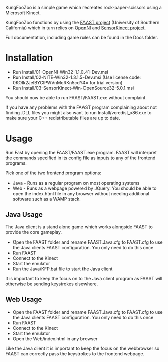 KungFooZoo is a simple game which recreates rock-paper-scissors using a Microsoft Kinect.

KungFooZoo functions by using the [FAAST project](http://projects.ict.usc.edu/mxr/faast) (University of Southern California) which in turn relies on [OpenNI](http://www.openni.org/) and [SensorKinect project](https://github.com/avin2/SensorKinect).

Full documentation, including game rules can be found in the Docs folder.


Installation
============

* Run Install/01-OpenNI-Win32-1.1.0.41-Dev.msi
* Run Install/02-NITE-Win32-1.3.1.5-Dev.msi (Use license code: 0KOIk2JeIBYClPWVnMoRKn5cdY4= for trial version)
* Run Install/03-SensorKinect-Win-OpenSource32-5.0.1.msi

You should now be able to run FAAST/FAAST.exe without complaint.

If you have any problems with the FAAST program complaining about not finding .DLL files you might also want to run Install/vcredist_x86.exe to make sure your C++ redistributable files are up to date.


Usage
=====

Run Fast by opening the FAAST/FAAST.exe program. FAAST will interpret the commands specified in its config file as inputs to any of the frontend programs.

Pick one of the two frontend program options:
* Java - Runs as a regular program on most operating systems
* Web - Runs as a webpage powered by JQuery. You should be able to open the index.html file in any browser without needing additional software such as a WAMP stack.


Java Usage
----------

The Java client is a stand alone game which works alongside FAAST to provide the core gameplay. 

* Open the FAAST folder and rename FAAST.Java.cfg to FAAST.cfg to use the Java clients FAAST configuration. You only need to do this once
* Run FAAST
* Connect to the Kinect
* Start the emulator
* Run the Java/KFP.bat file to start the Java client

It is important to keep the focus on to the Java client program as FAAST will otherwise be sending keystrokes elsewhere.


Web Usage
---------

* Open the FAAST folder and rename FAAST.Java.cfg to FAAST.cfg to use the Java clients FAAST configuration. You only need to do this once
* Run FAAST
* Connect to the Kinect
* Start the emulator
* Open the Web/index.html in any browser

Like the Java client it is important to keep the focus on the webbrowser so FAAST can correctly pass the keystrokes to the frontend webpage.
